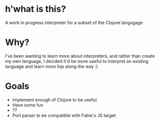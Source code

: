 # h'what is this?
A work in progress interpreter for a subset of the Clojure langugage

# Why?
I've been wanting to learn more about interpreters, and rather than create my own language, I decided it'd be more useful to interpret an existing language and learn more lisp along the way :)

# Goals
- Implement enough of Clojure to be useful
- Have some fun
- ??
- Port parser to be compatible with Fable's JS target 
